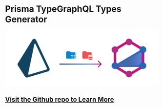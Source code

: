 # Prisma TypeGraphQL Types Generator

![Banner](https://github.com/YassinEldeeb/Prisma-TypeGraphQL-Types-Generator/blob/main/images/Banner.png)

## [Visit the Github repo to Learn More](https://github.com/YassinEldeeb/Prisma-TypeGraphQL-Types-Generator)
